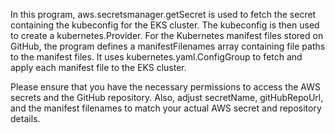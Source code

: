In this program, aws.secretsmanager.getSecret is used to fetch the secret containing the kubeconfig for the EKS cluster. The kubeconfig is then used to create a kubernetes.Provider. For the Kubernetes manifest files stored on GitHub, the program defines a manifestFilenames array containing file paths to the manifest files. It uses kubernetes.yaml.ConfigGroup to fetch and apply each manifest file to the EKS cluster.

Please ensure that you have the necessary permissions to access the AWS secrets and the GitHub repository. Also, adjust secretName, gitHubRepoUrl, and the manifest filenames to match your actual AWS secret and repository details.